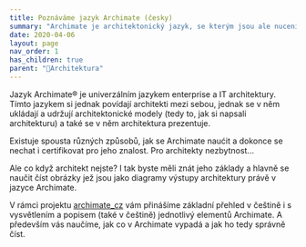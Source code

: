 ```yaml
---
title: Poznáváme jazyk Archimate (česky)
summary: "Archimate je architektonický jazyk, se kterým jsou ale nuceni pracovat i nearchitekti. Zde máte jedinečnou příležitost aniž byste se ho učili mu porozumnět a to v češtině."
date: 2020-04-06
layout: page
nav_order: 1
has_children: true
parent: "📁Architektura"
---
```

Jazyk Archimate® je univerzálním jazykem enterprise a IT architektury. Tímto jazykem si jednak povídají architekti mezi sebou, jednak se v něm ukládají a udržují architektonické modely (tedy to, jak si napsali architekturu) a také se v něm architektura prezentuje.

Existuje spousta různých způsobů, jak se Archimate naućit a dokonce se nechat i certifikovat pro jeho znalost. Pro architekty nezbytnost...

Ale co když architekt nejste? I tak byste měli znát jeho základy a hlavně se naučit číst obrázky jež jsou jako diagramy výstupy architektury právě v jazyce Archimate.

V rámci projektu [archimate_cz](https://www.github.com/openczeg/archimate_cz) vám přinášíme základní přehled v češtině i s vysvětlením a popisem (také v češtině) jednotlivý elementů Archimate. A především vás naučíme, jak co v Archimate vypadá a jak ho tedy správně číst.

